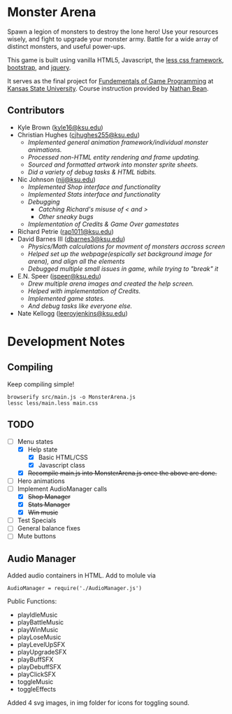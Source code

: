 # Monster Arena

Spawn a legion of monsters to destroy the lone hero! Use your resources wisely, and fight to upgrade your monster army. Battle for a wide array of distinct monsters, and useful power-ups.

This game is built using vanilla HTML5, Javascript, the [less css framework](http://lesscss.org), [bootstrap](http://getbootstrap.com/getting-started/), and [jquery](https://jquery.com/).

It serves as the final project for [Fundementals of Game Programming](http://catalog.k-state.edu/preview_course_nopop.php?catoid=2&coid=4202) at [Kansas State University](http://www.k-state.edu). Course instruction provided by [Nathan Bean](http://people.cis.ksu.edu/~nhb7817/).

## Contributors

* Kyle Brown (kyle16@ksu.edu)
* Christian Hughes (cjhughes255@ksu.edu)
	* <i>Implemented general animation framework/individual monster animations.</i>
	* <i>Processed non-HTML entity rendering and frame updating.</i>
	* <i>Sourced and formatted artwork into monster sprite sheets.</i>
	* <i>Did a variety of debug tasks & HTML tidbits.</i>
* Nic Johnson (njj@ksu.edu)
	* <i>Implemented Shop interface and functionality</i>
	* <i>Implemented Stats interface and functionality</i>
	* <i>Debugging</i>
		* <i>Catching Richard's misuse of < and ></i>
		* <i>Other sneaky bugs</i>
	* <i>Implementation of Credits & Game Over gamestates</i>
* Richard Petrie (rap1011@ksu.edu)
* David Barnes III (dbarnes3@ksu.edu)
	* <i>Physics/Math calculations for movment of monsters accross screen</i>
	* <i>Helped set up the webpage(espically set background image for arena), and align all the elements</i>
	* <i>Debugged multiple small issues in game, while trying to "break" it</i>
* E.N. Speer (ispeer@ksu.edu)
	* <i>Drew multiple arena images and created the help screen.</i>
	* <i>Helped with implementation of Credits.</i>
	* <i>Implemented game states.</i>
	* <i>And debug tasks like everyone else.</i>
* Nate Kellogg (leeroyjenkins@ksu.edu)

# Development Notes
## Compiling

Keep compiling simple!

```browserify src/main.js -o MonsterArena.js```  
```lessc less/main.less main.css```

## TODO

- [ ] Menu states
    - [x] Help state
		- [x] Basic HTML/CSS
		- [x] Javascript class
	- [x] ~~Recompile main.js into MonsterArena.js once the above are done.~~
- [ ] Hero animations
- [ ] Implement AudioManager calls
	- [x] ~~Shop Manager~~
	- [x] ~~Stats Manager~~
	- [x] ~~Win music~~
- [ ] Test Specials
- [ ] General balance fixes
- [ ] Mute buttons

## Audio Manager
Added audio containers in HTML. Add to molule via

```AudioManager = require('./AudioManager.js')```

Public Functions:
* playIdleMusic
* playBattleMusic
* playWinMusic
* playLoseMusic
* playLevelUpSFX
* playUpgradeSFX
* playBuffSFX
* playDebuffSFX
* playClickSFX
* toggleMusic
* toggleEffects

Added 4 svg images, in img folder for icons for toggling sound.
